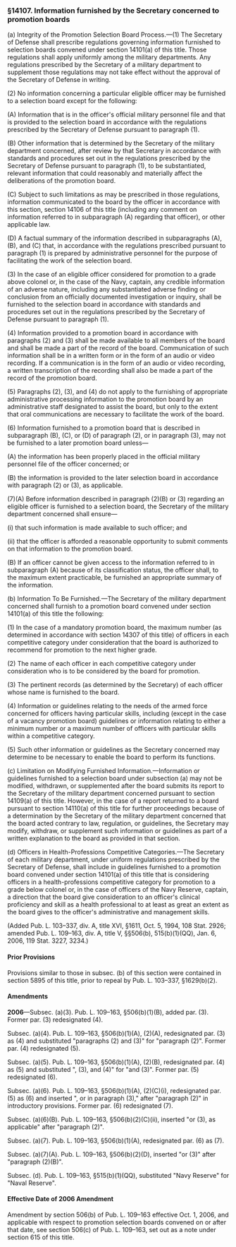 ### §14107. Information furnished by the Secretary concerned to promotion boards ###

(a) Integrity of the Promotion Selection Board Process.—(1) The Secretary of Defense shall prescribe regulations governing information furnished to selection boards convened under section 14101(a) of this title. Those regulations shall apply uniformly among the military departments. Any regulations prescribed by the Secretary of a military department to supplement those regulations may not take effect without the approval of the Secretary of Defense in writing.

(2) No information concerning a particular eligible officer may be furnished to a selection board except for the following:

(A) Information that is in the officer's official military personnel file and that is provided to the selection board in accordance with the regulations prescribed by the Secretary of Defense pursuant to paragraph (1).

(B) Other information that is determined by the Secretary of the military department concerned, after review by that Secretary in accordance with standards and procedures set out in the regulations prescribed by the Secretary of Defense pursuant to paragraph (1), to be substantiated, relevant information that could reasonably and materially affect the deliberations of the promotion board.

(C) Subject to such limitations as may be prescribed in those regulations, information communicated to the board by the officer in accordance with this section, section 14106 of this title (including any comment on information referred to in subparagraph (A) regarding that officer), or other applicable law.

(D) A factual summary of the information described in subparagraphs (A), (B), and (C) that, in accordance with the regulations prescribed pursuant to paragraph (1) is prepared by administrative personnel for the purpose of facilitating the work of the selection board.

(3) In the case of an eligible officer considered for promotion to a grade above colonel or, in the case of the Navy, captain, any credible information of an adverse nature, including any substantiated adverse finding or conclusion from an officially documented investigation or inquiry, shall be furnished to the selection board in accordance with standards and procedures set out in the regulations prescribed by the Secretary of Defense pursuant to paragraph (1).

(4) Information provided to a promotion board in accordance with paragraphs (2) and (3) shall be made available to all members of the board and shall be made a part of the record of the board. Communication of such information shall be in a written form or in the form of an audio or video recording. If a communication is in the form of an audio or video recording, a written transcription of the recording shall also be made a part of the record of the promotion board.

(5) Paragraphs (2), (3), and (4) do not apply to the furnishing of appropriate administrative processing information to the promotion board by an administrative staff designated to assist the board, but only to the extent that oral communications are necessary to facilitate the work of the board.

(6) Information furnished to a promotion board that is described in subparagraph (B), (C), or (D) of paragraph (2), or in paragraph (3), may not be furnished to a later promotion board unless—

(A) the information has been properly placed in the official military personnel file of the officer concerned; or

(B) the information is provided to the later selection board in accordance with paragraph (2) or (3), as applicable.

(7)(A) Before information described in paragraph (2)(B) or (3) regarding an eligible officer is furnished to a selection board, the Secretary of the military department concerned shall ensure—

(i) that such information is made available to such officer; and

(ii) that the officer is afforded a reasonable opportunity to submit comments on that information to the promotion board.

(B) If an officer cannot be given access to the information referred to in subparagraph (A) because of its classification status, the officer shall, to the maximum extent practicable, be furnished an appropriate summary of the information.

(b) Information To Be Furnished.—The Secretary of the military department concerned shall furnish to a promotion board convened under section 14101(a) of this title the following:

(1) In the case of a mandatory promotion board, the maximum number (as determined in accordance with section 14307 of this title) of officers in each competitive category under consideration that the board is authorized to recommend for promotion to the next higher grade.

(2) The name of each officer in each competitive category under consideration who is to be considered by the board for promotion.

(3) The pertinent records (as determined by the Secretary) of each officer whose name is furnished to the board.

(4) Information or guidelines relating to the needs of the armed force concerned for officers having particular skills, including (except in the case of a vacancy promotion board) guidelines or information relating to either a minimum number or a maximum number of officers with particular skills within a competitive category.

(5) Such other information or guidelines as the Secretary concerned may determine to be necessary to enable the board to perform its functions.

(c) Limitation on Modifying Furnished Information.—Information or guidelines furnished to a selection board under subsection (a) may not be modified, withdrawn, or supplemented after the board submits its report to the Secretary of the military department concerned pursuant to section 14109(a) of this title. However, in the case of a report returned to a board pursuant to section 14110(a) of this title for further proceedings because of a determination by the Secretary of the military department concerned that the board acted contrary to law, regulation, or guidelines, the Secretary may modify, withdraw, or supplement such information or guidelines as part of a written explanation to the board as provided in that section.

(d) Officers in Health-Professions Competitive Categories.—The Secretary of each military department, under uniform regulations prescribed by the Secretary of Defense, shall include in guidelines furnished to a promotion board convened under section 14101(a) of this title that is considering officers in a health-professions competitive category for promotion to a grade below colonel or, in the case of officers of the Navy Reserve, captain, a direction that the board give consideration to an officer's clinical proficiency and skill as a health professional to at least as great an extent as the board gives to the officer's administrative and management skills.

(Added Pub. L. 103–337, div. A, title XVI, §1611, Oct. 5, 1994, 108 Stat. 2926; amended Pub. L. 109–163, div. A, title V, §§506(b), 515(b)(1)(QQ), Jan. 6, 2006, 119 Stat. 3227, 3234.)

#### Prior Provisions ####

Provisions similar to those in subsec. (b) of this section were contained in section 5895 of this title, prior to repeal by Pub. L. 103–337, §1629(b)(2).

#### Amendments ####

**2006**—Subsec. (a)(3). Pub. L. 109–163, §506(b)(1)(B), added par. (3). Former par. (3) redesignated (4).

Subsec. (a)(4). Pub. L. 109–163, §506(b)(1)(A), (2)(A), redesignated par. (3) as (4) and substituted "paragraphs (2) and (3)" for "paragraph (2)". Former par. (4) redesignated (5).

Subsec. (a)(5). Pub. L. 109–163, §506(b)(1)(A), (2)(B), redesignated par. (4) as (5) and substituted ", (3), and (4)" for "and (3)". Former par. (5) redesignated (6).

Subsec. (a)(6). Pub. L. 109–163, §506(b)(1)(A), (2)(C)(i), redesignated par. (5) as (6) and inserted ", or in paragraph (3)," after "paragraph (2)" in introductory provisions. Former par. (6) redesignated (7).

Subsec. (a)(6)(B). Pub. L. 109–163, §506(b)(2)(C)(ii), inserted "or (3), as applicable" after "paragraph (2)".

Subsec. (a)(7). Pub. L. 109–163, §506(b)(1)(A), redesignated par. (6) as (7).

Subsec. (a)(7)(A). Pub. L. 109–163, §506(b)(2)(D), inserted "or (3)" after "paragraph (2)(B)".

Subsec. (d). Pub. L. 109–163, §515(b)(1)(QQ), substituted "Navy Reserve" for "Naval Reserve".

#### Effective Date of 2006 Amendment ####

Amendment by section 506(b) of Pub. L. 109–163 effective Oct. 1, 2006, and applicable with respect to promotion selection boards convened on or after that date, see section 506(c) of Pub. L. 109–163, set out as a note under section 615 of this title.